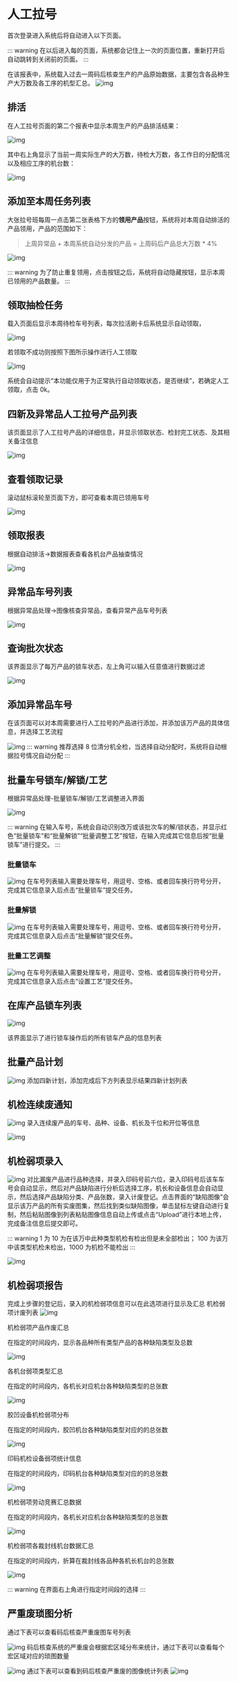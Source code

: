 # 人工拉号

首次登录进入系统后将自动进入以下页面。

::: warning
在以后进入每的页面，系统都会记住上一次的页面位置，重新打开后自动跳转到关闭前的页面。
:::

在该报表中，系统载入过去一周码后核查生产的产品原始数据，主要包含各品种生产大万数及各工序的机型汇总。
![img](./img/04.png)

## 排活

在人工拉号页面的第二个报表中显示本周生产的产品排活结果：

![img](./img/05.png)

其中右上角显示了当前一周实际生产的大万数，待检大万数，各工作日的分配情况以及相应工序的机台数：

![img](./img/5-2.png)

## 添加至本周任务列表

大张拉号班每周一点击第二张表格下方的**领用产品**按钮，系统将对本周自动排活的产品领用，产品的范围如下：

> 上周异常品 + 本周系统自动分发的产品 = 上周码后产品总大万数 \* 4%

![img](./img/06.png)

::: warning
为了防止重复领用，点击按钮之后，系统将自动隐藏按钮，显示本周已领用的产品数量。
:::

## 领取抽检任务

载入页面后显示本周待检车号列表，每次拉活刷卡后系统显示自动领取，

![img](./img/07.png)

若领取不成功则按照下图所示操作进行人工领取

![img](./img/08.png)

系统会自动提示“本功能仅用于为正常执行自动领取状态，是否继续”，若确定人工领取，点击 0k。

## 四新及异常品人工拉号产品列表

该页面显示了人工拉号产品的详细信息，并显示领取状态、检封完工状态、及其相关备注信息

![img](./img/09.png)

## 查看领取记录

滚动鼠标滚轮至页面下方，即可查看本周已领用车号

![img](./img/10.png)

## 领取报表

根据自动排活->数据报表查看各机台产品抽查情况

![img](./img/11.png)

## 异常品车号列表

根据异常品处理->图像核查异常品，查看异常产品车号列表

![img](./img/12.png)

## 查询批次状态

该界面显示了每万产品的锁车状态，左上角可以输入任意值进行数据过滤

![img](./img/13.png)

## 添加异常品车号

在该页面可以对本周需要进行人工拉号的产品进行添加，并添加该万产品的具体信息，并选择工艺流程

![img](./img/14.png)
::: warning
推荐选择 8 位清分机全检，当选择自动分配时，系统将自动根据拉号情况自动分配
:::

## 批量车号锁车/解锁/工艺

根据异常品处理-批量锁车/解锁/工艺调整进入界面

![img](./img/15.png)

::: warning
在输入车号，系统会自动识别改万或该批次车的解/锁状态，并显示红色“批量锁车”和“批量解锁”“批量调整工艺”按钮，在输入完成其它信息后按“批量锁车”进行提交。
:::

### 批量锁车

![img](./img/16.png)
在车号列表输入需要处理车号，用逗号、空格、或者回车换行符号分开，完成其它信息录入后点击“批量锁车”提交任务。

### 批量解锁

![img](./img/17.png)
在车号列表输入需要处理车号，用逗号、空格、或者回车换行符号分开，完成其它信息录入后点击“批量解锁”提交任务。

### 批量工艺调整

![img](./img/18.png)
在车号列表输入需要处理车号，用逗号、空格、或者回车换行符号分开，完成其它信息录入后点击“设置工艺”提交任务。

## 在库产品锁车列表

![img](./img/19.png)

该界面显示了进行锁车操作后的所有锁车产品的信息列表

## 批量产品计划

![img](./img/20.png)
添加四新计划，添加完成后下方列表显示结果四新计划列表

## 机检连续废通知

![img](./img/21.png)
录入连续废产品的车号、品种、设备、机长及千位和开位等信息

![img](./img/22.png)

## 机检弱项录入

![img](./img/23.png)
对比漏废产品进行品种选择，并录入印码号前六位，录入印码号后该车车号会自动显示，然后对产品缺陷进行分析后选择工序，机长和设备信息会自动显示，然后选择产品缺陷分类、产品张数，录入计废登记。点击界面的“缺陷图像”会显示该万产品的所有实废图集，然后找到类似缺陷图像，单击鼠标左键自动进行复制，然后粘贴图像到列表粘贴图像信息自动上传或点击“Upload”进行本地上传，完成备注信息后提交即可。

::: warning
1 为 10 为在该万中此种类型机检有检出但是未全部检出； 100 为该万中该类型机检未检出，1000 为机检不能检出
:::

![img](./img/24.png)

## 机检弱项报告

完成上步骤的登记后，录入的机检弱项信息可以在此选项进行显示及汇总
机检弱项计废列表
![img](./img/25.png)

机检弱项产品作废汇总

在指定的时间段内，显示各品种所有类型产品的各种缺陷类型及总数

![img](./img/26.png)

各机台弱项类型汇总

在指定的时间段内，各机长对应机台各种缺陷类型的总张数

![img](./img/27.png)

胶凹设备机检弱项分布

在指定的时间段内，胶凹机台各种缺陷类型对应的的总张数

![img](./img/28.png)

印码机检设备弱项统计信息

在指定的时间段内，印码机台各种缺陷类型对应的的总张数

![img](./img/29.png)

机检弱项劳动竞赛汇总数据

在指定的时间段内，各机长对应机台各种缺陷类型的总张数

![img](./img/30.png)

机检弱项各裁封线机台数据汇总

在指定的时间段内，折算在裁封线各品种各机长机台的总张数

![img](./img/31.png)

::: warning
在界面右上角进行指定时间段的选择
:::

## 严重废琐图分析

通过下表可以查看码后核查严重废图车号列表

![img](./img/32.png)
码后核查系统的严重废会根据宏区域分布来统计，通过下表可以查看每个宏区域对应的琐图数量

![img](./img/33.png)
通过下表可以查看到码后核查严重废的图像统计列表
![img](./img/34.png)

